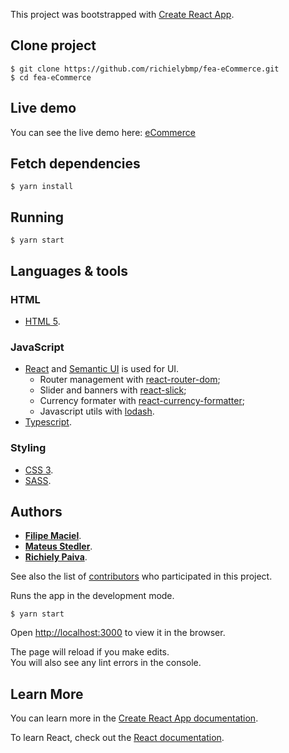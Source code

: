 This project was bootstrapped with [Create React App](https://github.com/facebook/create-react-app).

## Clone project

    $ git clone https://github.com/richielybmp/fea-eCommerce.git
    $ cd fea-eCommerce
    
## Live demo

You can see the live demo here: [eCommerce](https://richielybmp.github.io/fea-eCommerce/)

## Fetch dependencies
    
    $ yarn install
  
## Running
    
    $ yarn start

## Languages & tools

### HTML
- [HTML 5](https://developer.mozilla.org/pt-BR/docs/Web/HTML/HTML5).

### JavaScript
- [React](http://facebook.github.io/react) and [Semantic UI](https://react.semantic-ui.com) is used for UI.
    - Router management with [react-router-dom](https://reacttraining.com/react-router/web/guides/quick-start);
    - Slider and banners with [react-slick](https://react-slick.neostack.com);
    - Currency formater with [react-currency-formatter](https://www.npmjs.com/package/react-currency-formatter);
    - Javascript utils with [lodash](https://lodash.com).
- [Typescript](https://www.typescriptlang.org).

### Styling
- [CSS 3](https://www.w3schools.com/css/).
- [SASS](https://sass-lang.com).

## Authors

* **[Filipe Maciel](https://github.com/devfilsk)**.
* **[Mateus Stedler](https://github.com/mstedler)**.
* **[Richiely Paiva](https://github.com/richielybmp)**.

See also the list of [contributors](https://github.com/richielybmp/fea-eCommerce/graphs/contributors) who participated in this project.

Runs the app in the development mode.<br>

    $ yarn start

Open [http://localhost:3000](http://localhost:3000) to view it in the browser.

The page will reload if you make edits.<br>
You will also see any lint errors in the console.

## Learn More

You can learn more in the [Create React App documentation](https://facebook.github.io/create-react-app/docs/getting-started).

To learn React, check out the [React documentation](https://reactjs.org/).
